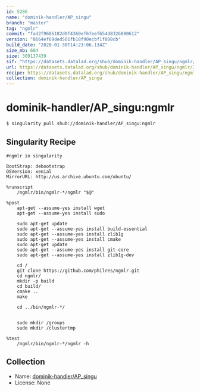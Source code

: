```yaml
---
id: 5286
name: "dominik-handler/AP_singu"
branch: "master"
tag: "ngmlr"
commit: "fad2f9686182d0f4360ef6feef654d8326800612"
version: "8664ef69ded501fb18f90ecbf1f808cb"
build_date: "2020-01-30T14:23:06.134Z"
size_mb: 604
size: 309137439
sif: "https://datasets.datalad.org/shub/dominik-handler/AP_singu/ngmlr/2020-01-30-fad2f968-8664ef69/8664ef69ded501fb18f90ecbf1f808cb.simg"
url: https://datasets.datalad.org/shub/dominik-handler/AP_singu/ngmlr/2020-01-30-fad2f968-8664ef69/
recipe: https://datasets.datalad.org/shub/dominik-handler/AP_singu/ngmlr/2020-01-30-fad2f968-8664ef69/Singularity
collection: dominik-handler/AP_singu
---
```


# dominik-handler/AP_singu:ngmlr

```bash
$ singularity pull shub://dominik-handler/AP_singu:ngmlr
```

## Singularity Recipe

```singularity
#ngmlr in singularity

BootStrap: debootstrap
OSVersion: xenial
MirrorURL: http://us.archive.ubuntu.com/ubuntu/

%runscript
    /ngmlr/bin/ngmlr-*/ngmlr "$@"

%post
    apt-get --assume-yes install wget
    apt-get --assume-yes install sudo

    sudo apt-get update
    sudo apt-get --assume-yes install build-essential
    sudo apt-get --assume-yes install zlib1g
    sudo apt-get --assume-yes install cmake
    sudo apt-get update
    sudo apt-get --assume-yes install git-core   
    sudo apt-get --assume-yes install zlib1g-dev     
    
    cd /
    git clone https://github.com/philres/ngmlr.git
    cd ngmlr/
    mkdir -p build
    cd build/
    cmake ..
    make

    cd ../bin/ngmlr-*/

    
    sudo mkdir /groups
    sudo mkdir /clustertmp

%test
    /ngmlr/bin/ngmlr-*/ngmlr -h
```

## Collection

 - Name: [dominik-handler/AP_singu](https://github.com/dominik-handler/AP_singu)
 - License: None


